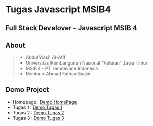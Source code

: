# Tugas Javascript MSIB4

## Full Stack Develover - Javascript MSIB 4

## About

> - Abdul Wasi' Al-Afif
> - Universitas Pembangunan Nasional “Veteran” Jawa Timur
> - MSIB 4 - PT Hendevane Indonesia
> - Mentor = Ahmad Fathan Syakir

## Demo Project

- Homepage : <a href="https://abdwasidev.github.io/Tugas-Javascript-MSIB4/">Demo HomePage</a>
- Tugas 1 : <a href="https://abdwasidev.github.io/Tugas-Javascript-MSIB4/tugasJS1/">Demo Tugas 1</a>
- Tugas 2 : <a href="https://abdwasidev.github.io/Tugas-Javascript-MSIB4/tugasJS2/">Demo Tugas 2</a>
- Tugas 3 : <a href="https://abdwasidev.github.io/Tugas-Javascript-MSIB4/tugasJS3/">Demo Tugas 3</a>
